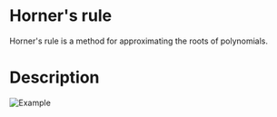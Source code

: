 Horner's rule
=============
Horner's rule is a method for approximating the roots of polynomials.


Description
===========
![Example](static/description.png?raw=true)

